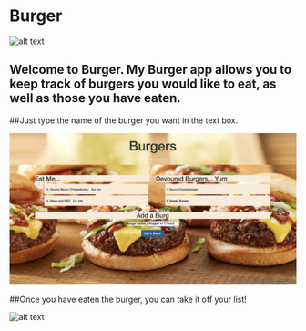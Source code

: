 # Burger
![alt text](/assets/img/startBurger.png)
## Welcome to Burger. My Burger app allows you to keep track of burgers you would like to eat, as well as those you have eaten.



##Just type the name of the burger you want in the text box.

![alt text](public/assets/img/addBurger.png)

##Once you have eaten the burger, you can take it off your list!

![alt text](/assets/img/eatBurger.png)

